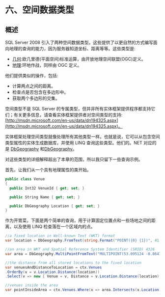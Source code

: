 # 六、空间数据类型

## 概述

SQL Server 2008 引入了两种空间数据类型。这些提供了以更自然的方式编写面向地理的查询的能力，因为服务器知道坐标、距离等等。这些类型是:

*   [几何](http://technet.microsoft.com/en-us/library/cc280487.aspx):欧几里德(平面空间)标准运算，由开放地理空间联盟(OGC)定义。
*   [地理](http://technet.microsoft.com/en-us/library/cc280766.aspx):环地作战，同样由 OGC 定义。

他们提供类似的操作，包括:

*   计算两点之间的距离。
*   检查点是否包含在多边形中。
*   获取两个多边形的交集。

空间类型不是 SQL Server 的专属类型，但并非所有实体框架提供程序都支持它们；有关更多信息，请查看实体框架提供者对空间类型的支持:[http://msdn.microsoft.com/en-us/data/dn194325.aspx](http://msdn.microsoft.com/en-us/data/dn194325.aspx)。

实体框架处理空间类型就像处理所有其他类型一样。也就是说，它可以从包含空间类型属性的实体生成数据库，并使用 LINQ 查询这些类型。他们的。NET 对应的是 [DbGeography](http://msdn.microsoft.com/en-us/library/system.data.spatial.dbgeography.aspx) 和[DbGeography](http://msdn.microsoft.com/en-us/library/system.data.spatial.dbgeometry.aspx)。

对这些类型的详细解释超出了本章的范围，所以我只留下一些查询示例。

首先，让我们从一个具有地理属性的类开始。

```cs
public class Venue
{
  public Int32 VenueId { get; set; }

  public String Name { get; set; }

  public DbGeography Location { get; set; } 
}

```

作为开胃菜，下面是两个简单的查询，用于计算固定位置点和一些场地之间的距离，以及使用 LINQ 检查落在一个区域内的点。

```cs
//a fixed location in Well-known Text (WKT) format
var location = DbGeography.FromText(string.Format("POINT({0} {1})", 41, 8));

//an area in WKT and Spatial Reference System Identifier (SRID) 4326
var area = DbGeography.MultiPointFromText("MULTIPOINT(53.095124 -0.864716, 53.021255 -1.337128, 52.808019 -1.345367, 52.86153 -1.018524)", 4326);

//the distance from all stored locations to the fixed location
var venuesAndDistanceToLocation = ctx.Venues
.OrderBy(v = v.Location.Distance(location))
.Select(v => new { Venue = v, Distance = v.Location.Distance(location) }).ToList();

//venues inside the area
var pointInsideArea = ctx.Venues.Where(x => area.Intersects(x.Location)).ToList();

```